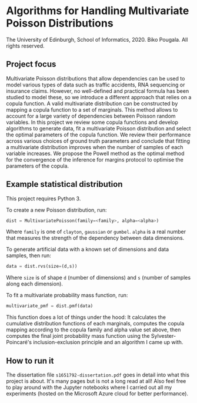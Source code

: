# Algorithms for Handling Multivariate Poisson Distributions

The University of Edinburgh, School of Informatics, 2020. 
Biko Pougala. All rights reserved. 

## Project focus

Multivariate Poisson distributions that allow dependencies can be used to model various types of data such as traffic accidents, RNA sequencing or insurance claims. However, no well-defined and practical formula has been studied to model these, so we introduce a different approach that relies on a copula function. A valid multivariate distribution can be constructed by mapping a copula function to a set of marginals. This method allows to account for a large variety of dependencies between Poisson random variables. In this project we review some copula functions and develop algorithms to generate data, fit a multivariate Poisson distribution and select the optimal parameters of the copula function. We review their performance across various choices of ground truth parameters and conclude that fitting a multivariate distribution improves when the number of samples of each variable increases. We propose the Powell method as the optimal method for the convergence of the inference for margins protocol to optimise the parameters of the copula.

## Example statistical distribution
This project requires Python 3. 

To create a new Poisson distribution, run:

```python
dist = MultivariatePoisson(family=<family>, alpha=<alpha>)
```   
Where `family` is one of `clayton`, `gaussian` or `gumbel`. `alpha` is a real number that measures the strength of the dependency between data dimensions.

To generate artificial data with a known set of dimensions and data samples, then run: 

```python
data = dist.rvs(size=(d,s))
```
Where `size` is of shape `d` (number of dimensions) and `s` (number of samples along each dimension). 

To fit a multivariate probability mass function, run:
```python
multivariate_pmf = dist.pmf(data)
```
This function does a lot of things under the hood: It calculates the cumulative distribution functions of each marginals, computes the copula mapping according to the copula family and alpha value set above, then computes the final joint probability mass function using the Sylvester-Poincaré's inclusion-exclusion principle and an algorithm I came up with. 

## How to run it

The dissertation file `s1651792-dissertation.pdf` goes in detail into what this project is about. It's many pages but is not a long read at all! Also feel free to play around with the Jupyter notebooks where I carried out all my experiments (hosted on the Microsoft Azure cloud for better performance). 
